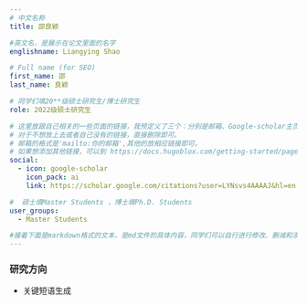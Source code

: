 ```yaml
---
# 中文名称
title: 邵良颖

#英文名，是展示在论文里面的名字
englishname: Liangying Shao

# Full name (for SEO)
first_name: 邵
last_name: 良颖

# 同学们填20**级硕士研究生/博士研究生
role: 2022级硕士研究生

# 这里放跟自己相关的一些页面的链接，我预定义了三个：分别是邮箱、Google-scholar主页和github主页
# 对于不想放上去或者自己没有的链接，直接删除即可。
# 邮箱的格式是'mailto:你的邮箱',其他的放相应链接即可。
# 如果想添加其他链接，可以到 https://docs.hugoblox.com/getting-started/page-builder/#icons 上去找图标，或者直接放在下面的详细介绍上
social:
  - icon: google-scholar
    icon_pack: ai
    link: https://scholar.google.com/citations?user=LYNsvs4AAAAJ&hl=en

#  硕士填Master Students ，博士填Ph.D. Students
user_groups:
  - Master Students

#接着下面是markdown格式的文本，是md文件的具体内容，同学们可以自行进行修改、删减和添加
---
```

<!-- 以下内容一定要遵循markdown语法 -->
<!-- ###代表的是以三级标题的形式展示后面的文本，* 代表以列表的形式展示后面的文本-->

<!-- 这里可以先放一段简要自我介绍或者是自己想要放上去的一些链接 ，不想放的话也可以删了-->

### 研究方向
* 关键短语生成

<!-- 可以放校内外的一些荣誉，包括荣誉称号、奖学金、企业未来之星等等 -->
<!-- ### 获得荣誉
* 荣誉1
* 荣誉2 -->